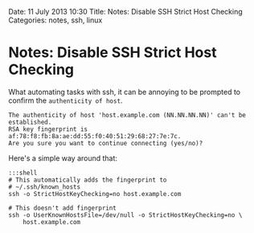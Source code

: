 Date: 11 July 2013 10:30
Title: Notes: Disable SSH Strict Host Checking
Categories: notes, ssh, linux

# Notes: Disable SSH Strict Host Checking

What automating tasks with ssh, it can be annoying to be prompted to confirm the `authenticity of host`.

    The authenticity of host 'host.example.com (NN.NN.NN.NN)' can't be established.
    RSA key fingerprint is af:78:f8:fb:8a:ae:dd:55:f0:40:51:29:68:27:7e:7c.
    Are you sure you want to continue connecting (yes/no)? 
    
    
Here's a simple way around that:

    :::shell
    # This automatically adds the fingerprint to 
    # ~/.ssh/known_hosts
    ssh -o StrictHostKeyChecking=no host.example.com
    
    # This doesn't add fingerprint
    ssh -o UserKnownHostsFile=/dev/null -o StrictHostKeyChecking=no \
        host.example.com
        
